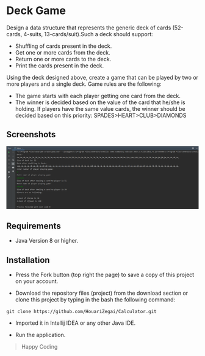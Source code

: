 # Deck Game

Design a data structure that represents the generic deck of cards (52-cards, 4-suits, 13-cards/suit).Such a deck should support:

- Shuffling of cards present in the deck.
- Get one or more cards from the deck.
- Return one or more cards to the deck.
- Print the cards present in the deck.

Using the deck designed above, create a game that can be played by two or more players and a single deck. 
Game rules are the following:
- The game starts with each player getting one card from the deck.
- The winner is decided based on the value of the card that he/she is holding. If players have the same value cards, the winner should be decided based on this priority: SPADES>HEART>CLUB>DIAMONDS

## Screenshots

![](resources/screenshot.png)
## Requirements

- Java Version 8 or higher.

## Installation

- Press the Fork button (top right the page) to save a copy of this project on your account.

- Download the repository files (project) from the download section or clone this project by typing in the bash the following command:

```git
git clone https://github.com/HouariZegai/Calculator.git
```
- Imported it in Intellij IDEA or any other Java IDE.

- Run the application.

> Happy Coding



